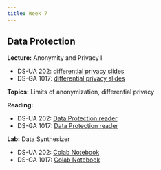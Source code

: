 ```yaml
---
title: Week 7
---
```


## Data Protection

**Lecture:** Anonymity and Privacy I

* DS-UA 202: [differential privacy slides](../../../assets/7_privacy_202.pdf)
* DS-GA 1017: [differential privacy slides](../../../assets/7_8_Privacy_1017.pdf)

**Topics:** Limits of anonymization, differential privacy

**Reading:**

* DS-UA 202: [Data Protection reader](../../../assets/protection_reader__ua202.pdf)
* DS-GA 1017: [Data Protection reader](../../../assets/protection_reader.pdf)

**Lab:** Data Synthesizer

* DS-UA 202: [Colab Notebook](https://colab.research.google.com/drive/1y_gw86pcMQDQUSXr4KVuTmrSN3hb5VX9?usp=sharing)
* DS-GA 1017: [Colab Notebook](https://colab.research.google.com/drive/1B0L4-VJbTZanptPMml4i-H442EfG5noZ?usp=sharing)
